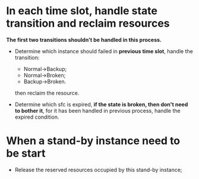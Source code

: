 # In each time slot, handle state transition and reclaim resources

**The first two transitions shouldn't be handled in this process.**

- Determine which instance should failed in **previous time slot**, handle the transition: 

  - Normal→Backup;
  - Normal→Broken;
  - Backup→Broken.

  then reclaim the resource.

- Determine which sfc is expired, **if the state is broken, then don't need to bother it**, for it has been handled in previous process, handle the expired condition.

# When a stand-by instance need to be start

- Release the reserved resources occupied by this stand-by instance;

